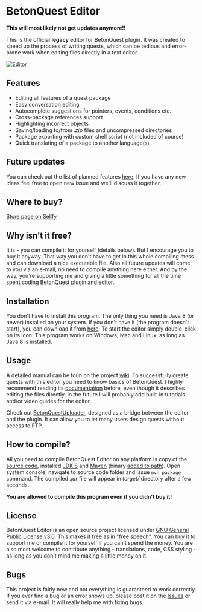 # BetonQuest Editor

**This will most likely not get updates anymore!!**

This is the official **legacy** editor for BetonQuest plugin. It was created to speed up the process of writing quests, which can be tedious and error-prone work when editing files directly in a text editor.


![Editor](http://betonquest.betoncraft.pl/images/editor/conversations.png)

## Features

* Editing all features of a quest package
* Easy conversation editing
* Autocomplete suggestions for pointers, events, conditions etc.
* Cross-package references support
* Highlighting incorrect objects
* Saving/loading to/from _.zip_ files and uncompressed directories
* Package exporting with custom shell script (not included of course)
* Quick translating of a package to another language(s)

## Future updates

You can check out the list of planned features [here](https://github.com/Co0sh/BetonQuest-Editor/milestone/2). If you have any new ideas feel free to open new issue and we'll discuss it together.

## Where to buy?

[Store page on Sellfy](https://sellfy.com/p/nE5Y/)

## Why isn't it free?

It is - you can compile it for yourself (details below). But I encourage you to buy it anyway. That way you don't have to get in this whole compiling mess and can download a nice executable file. Also all future updates will come to you via an e-mail, no need to compile anything here either. And by the way, you're supporting me and giving a little something for all the time spent coding BetonQuest plugin and editor.

## Installation

You don't have to install this program. The only thing you need is Java 8 (or newer) installed on your system. If you don't have it (the program doesn't start), you can download it from [here](https://java.com/download). To start the editor simply double-click on its icon. This program works on Windows, Mac and Linux, as long as Java 8 is installed.

## Usage

A detailed manual can be foun on the project [wiki](https://github.com/Co0sh/BetonQuest-Editor/wiki). To successfully create quests with this editor you need to know basics of BetonQuest. I highly recommend reading its [documentation](http://betonquest.betoncraft.pl/BetonQuestDocumentation.pdf) before, even though it describes editing the files directly. In the future I will probably add built-in tutorials and/or video guides for the editor.

Check out [BetonQuestUploader](https://github.com/Co0sh/BetonQuestUploader), designed as a bridge between the editor and the plugin. It can allow you to let many users design quests without access to FTP.

## How to compile?

All you need to compile BetonQuest Editor on any platform is copy of the [source code](https://github.com/Co0sh/BetonQuest-Editor/archive/master.zip), installed [JDK 8](http://www.oracle.com/technetwork/java/javase/downloads/jdk8-downloads-2133151.html) and [Maven](https://maven.apache.org/download.cgi) (binary [added to path](https://google.com/search?q=add+file+to+path)). Open system console, navigate to source code folder and issue `mvn package` command. The compiled _.jar_ file will appear in _target/_ directory after a few seconds.

**You are allowed to compile this program even if you didn't buy it!**

## License

BetonQuest Editor is an open source project licensed under [GNU General Public License v3.0](https://www.gnu.org/licenses/gpl.txt). This makes it free as in "free speech". You can buy it to support me or compile it for yourself if you can't spend the money. You are also most welcome to contribute anything - translations, code, CSS styling - as long as you don't mind me making a little money on it.

## Bugs

This project is fairly new and not everything is guaranteed to work correctly. If you ever find a bug or an error shows up, please post it on the [Issues](https://github.com/Co0sh/BetonQuest-Editor/issues) or send it via e-mail. It will really help me with fixing bugs.
